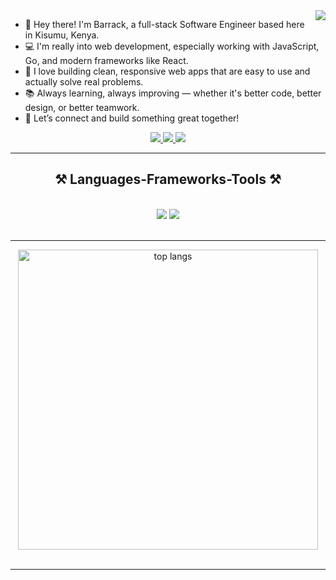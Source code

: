


<img align="right" src="https://visitor-badge.laobi.icu/badge?page_id=Baraq23.Baraq23" />

- 👋 Hey there! I'm Barrack, a full-stack Software Engineer based here in Kisumu, Kenya.
- 💻 I'm really into web development, especially working with JavaScript, Go, and modern frameworks like React.
- 🎯 I love building clean, responsive web apps that are easy to use and actually solve real problems.
- 📚 Always learning, always improving — whether it's better code, better design, or better teamwork.
- 🤝 Let’s connect and build something great together!

<div align="center"> 
  <a href="mailto:barrackotieno160@gmail.com">
    <img src="https://img.shields.io/badge/Gmail-333333?style=for-the-badge&logo=gmail&logoColor=red" />
  </a>

  <a href="https://barrack-portfolio.netlify.app/" target="_blank">
     <img src="https://img.shields.io/badge/Portfolio-FF5722?style=for-the-badge&logo=todoist&logoColor=white" target="_blank" /> <!-- sqlite, safari, google-chrome are other good icon options -->
  </a>

  <a href="https://www.linkedin.com/in/barrack-kope-otieno-064a43244" target="_blank">
    <img src="https://img.shields.io/badge/LinkedIn-0077B5?style=for-the-badge&logo=linkedin&logoColor=white" target="_blank" />
  </a>
  
</div>

<hr/>


<h2 align="center">⚒️ Languages-Frameworks-Tools ⚒️</h2>
<br/>
<div align="center">
    <img src="https://skillicons.dev/icons?i=bootstrap,tailwind,html,css,vscode,github,figma,git" />
    <img src="https://skillicons.dev/icons?i=go,javascript,rust,sqlite" /><br>
    <!-- include python, c, react, nodejs,  -->
</div>


<br/>
<hr/>

<div align="center">
  <img width=480 align="center" src="https://github-readme-stats-salesp07.vercel.app/api/top-langs/?username=Baraq23&hide=HTML&langs_count=8&layout=compact&theme=react&border_radius=10&size_weight=0.5&count_weight=0.5&exclude_repo=github-readme-stats" alt="top langs" />
</div>

<br/>
<hr/>

